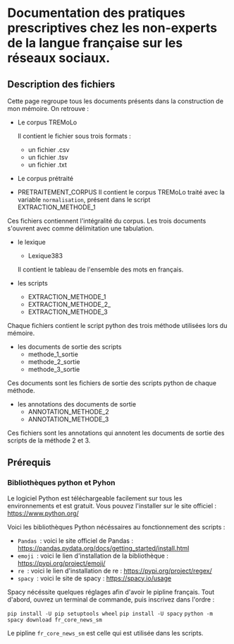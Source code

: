 # Documentation des pratiques prescriptives chez les non-experts de la langue française sur les réseaux sociaux.

## Description des fichiers
Cette page regroupe tous les documents présents dans la construction de mon mémoire.
On retrouve :
- Le corpus TREMoLo

  Il contient le fichier sous trois formats :
  * un fichier .csv 
  * un fichier .tsv
  * un fichier .txt
 
- Le corpus prétraité
* PRETRAITEMENT_CORPUS
  Il contient le corpus TREMoLo traité avec la variable `normalisation`, présent dans le script EXTRACTION_METHODE_1

Ces fichiers contiennent l'intégralité du corpus. Les trois documents s'ouvrent avec comme délimitation une tabulation.

- le lexique
  * Lexique383
  
  Il contient le tableau de l'ensemble des mots en français.
  
- les scripts
  * EXTRACTION_METHODE_1
  * EXTRACTION_METHODE_2_
  * EXTRACTION_METHODE_3
    
Chaque fichiers contient le script python des trois méthode utilisées lors du mémoire.
  
- les documents de sortie des scripts
  * methode_1_sortie
  * methode_2_sortie
  * methode_3_sortie
    
 Ces documents sont les fichiers de sortie des scripts python de chaque méthode.

- les annotations des documents de sortie
  * ANNOTATION_METHODE_2
  * ANNOTATION_METHODE_3
    
Ces fichiers sont les annotations qui annotent les documents de sortie des scripts de la méthode 2 et 3. 

## Prérequis

### Bibliothèques python et Pyhon 

Le logiciel Python est téléchargeable facilement sur tous les environnements et est gratuit. Vous pouvez l'installer sur le site officiel : https://www.python.org/

Voici les bibliothèques Python nécéssaires au fonctionnement des scripts : 
- `Pandas `: voici le site officiel de Pandas : https://pandas.pydata.org/docs/getting_started/install.html
- `emoji `: voici le lien d'installation de la bibliothèque : https://pypi.org/project/emoji/
- `re `: voici le lien d'installation de re : https://pypi.org/project/regex/
- `spacy `: voici le site de spacy : https://spacy.io/usage

Spacy nécéssite quelques réglages afin d'avoir le pipline français. Tout d'abord, ouvrez un terminal de commande, puis inscrivez dans l'ordre :

`pip install -U pip setuptools wheel`
`pip install -U spacy`
`python -m spacy download fr_core_news_sm`

Le pipline `fr_core_news_sm` est celle qui est utilisée dans les scripts. 
